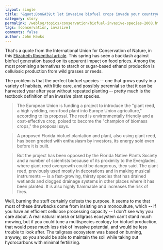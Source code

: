 ```yaml
---
layout: single 
title: "&quot;Don&#39;t let invasive biofuel crops invade your country&quot;" 
category: story
permalink: /weblog/topics/conservation/biofuel-invasive-species-2008.html
tags: [conservation, invasive] 
comments: false 
author: John Hawks 
---
```



<p>
That's a quote from the International Union for Conservation of Nature, in this <a href="http://www.nytimes.com/2008/05/21/science/earth/21biofuels.html">Elizabeth Rosenthal article</a>. This spring has seen a backlash against biofuel generation based on its apparent impact on food prices. Among the most promising alternatives to starch or sugar-based ethanol production is cellulosic production from wild grasses or reeds. 
</p>

<p>
The problem is that the perfect biofuel species -- one that grows easily in a variety of habitats, with little care, and possibly perennial so that it can be harvested year after year without repeated planting -- pretty much is the textbook definition of an invasive plant species. 
</p>

<blockquote>The European Union is funding a project to introduce the "giant reed, a high-yielding, non-food plant into Europe Union agriculture," according to its proposal. The reed is environmentally friendly and a cost-effective crop, poised to become the "champion of biomass crops," the proposal says.</blockquote>

<blockquote>A proposed Florida biofuel plantation and plant, also using giant reed, has been greeted with enthusiasm by investors, its energy sold even before it is built.</blockquote>

<blockquote>But the project has been opposed by the Florida Native Plants Society and a number of scientists because of its proximity to the Everglades, where giant reed overgrowth could be dangerous, they said. The giant reed, previously used mostly in decorations and in making musical instruments -- is a fast-growing, thirsty species that has drained wetlands and clogged drainage systems in other places where it has been planted. It is also highly flammable and increases the risk of fires.</blockquote>

<p>
Well, burning the stuff certainly defeats the purpose. It seems to me that most of these drawbacks come from insisting on a monoculture, which -- if you have an efficient cellulose processing capacity -- I don't see why you care about. A real natural marsh or tallgrass ecosystem can't stand much mowing, but if you could tune a multispecies ecology for biofuel production, that would pose much less risk of invasive potential, and would be less trouble to look after. The tallgrass ecosystem was based on burning, anyway, so you should be able to maintain the soil while taking out hydrocarbons with minimal fertilizing. 
</p>

